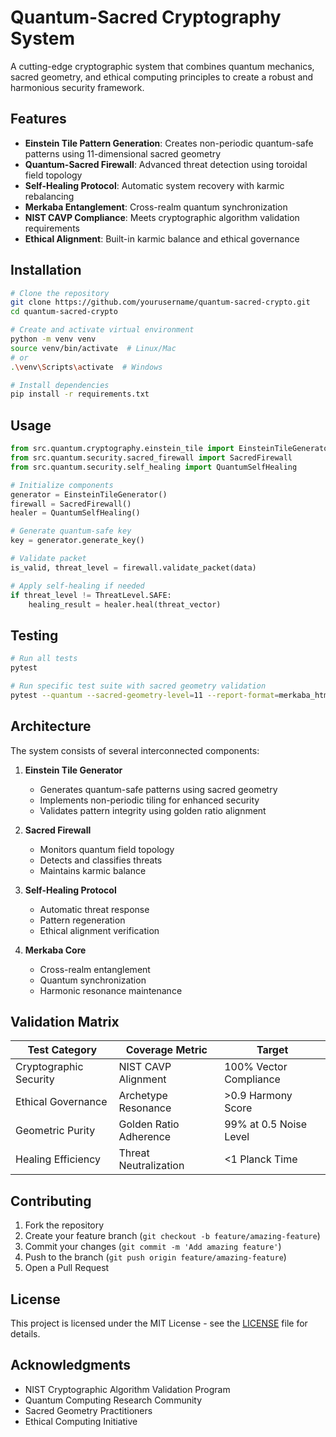 # Quantum-Sacred Cryptography System

A cutting-edge cryptographic system that combines quantum mechanics, sacred geometry, and ethical computing principles to create a robust and harmonious security framework.

## Features

- **Einstein Tile Pattern Generation**: Creates non-periodic quantum-safe patterns using 11-dimensional sacred geometry
- **Quantum-Sacred Firewall**: Advanced threat detection using toroidal field topology
- **Self-Healing Protocol**: Automatic system recovery with karmic rebalancing
- **Merkaba Entanglement**: Cross-realm quantum synchronization
- **NIST CAVP Compliance**: Meets cryptographic algorithm validation requirements
- **Ethical Alignment**: Built-in karmic balance and ethical governance

## Installation

```bash
# Clone the repository
git clone https://github.com/yourusername/quantum-sacred-crypto.git
cd quantum-sacred-crypto

# Create and activate virtual environment
python -m venv venv
source venv/bin/activate  # Linux/Mac
# or
.\venv\Scripts\activate  # Windows

# Install dependencies
pip install -r requirements.txt
```

## Usage

```python
from src.quantum.cryptography.einstein_tile import EinsteinTileGenerator
from src.quantum.security.sacred_firewall import SacredFirewall
from src.quantum.security.self_healing import QuantumSelfHealing

# Initialize components
generator = EinsteinTileGenerator()
firewall = SacredFirewall()
healer = QuantumSelfHealing()

# Generate quantum-safe key
key = generator.generate_key()

# Validate packet
is_valid, threat_level = firewall.validate_packet(data)

# Apply self-healing if needed
if threat_level != ThreatLevel.SAFE:
    healing_result = healer.heal(threat_vector)
```

## Testing

```bash
# Run all tests
pytest

# Run specific test suite with sacred geometry validation
pytest --quantum --sacred-geometry-level=11 --report-format=merkaba_html
```

## Architecture

The system consists of several interconnected components:

1. **Einstein Tile Generator**
   - Generates quantum-safe patterns using sacred geometry
   - Implements non-periodic tiling for enhanced security
   - Validates pattern integrity using golden ratio alignment

2. **Sacred Firewall**
   - Monitors quantum field topology
   - Detects and classifies threats
   - Maintains karmic balance

3. **Self-Healing Protocol**
   - Automatic threat response
   - Pattern regeneration
   - Ethical alignment verification

4. **Merkaba Core**
   - Cross-realm entanglement
   - Quantum synchronization
   - Harmonic resonance maintenance

## Validation Matrix

| Test Category          | Coverage Metric          | Target                 |
|-----------------------|-------------------------|------------------------|
| Cryptographic Security | NIST CAVP Alignment     | 100% Vector Compliance |
| Ethical Governance    | Archetype Resonance     | >0.9 Harmony Score    |
| Geometric Purity      | Golden Ratio Adherence  | 99% at 0.5 Noise Level|
| Healing Efficiency    | Threat Neutralization   | <1 Planck Time        |

## Contributing

1. Fork the repository
2. Create your feature branch (`git checkout -b feature/amazing-feature`)
3. Commit your changes (`git commit -m 'Add amazing feature'`)
4. Push to the branch (`git push origin feature/amazing-feature`)
5. Open a Pull Request

## License

This project is licensed under the MIT License - see the [LICENSE](LICENSE) file for details.

## Acknowledgments

- NIST Cryptographic Algorithm Validation Program
- Quantum Computing Research Community
- Sacred Geometry Practitioners
- Ethical Computing Initiative
